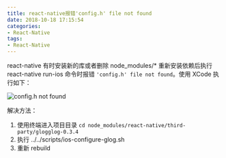 ```yaml
---
title: react-native报错'config.h' file not found
date: 2018-10-18 17:15:54
categories: 
- React-Native
tags:
- React-Native
---
```

react-native 有时安装新的库或者删除 node_modules/* 重新安装依赖后执行 react-native run-ios 命令时报错 `'config.h' file not found`。使用 XCode 执行如下：

![config.h not found](/images/react-native/config.h_not_found.png)

解决方法：

1. 使用终端进入项目目录 `cd node_modules/react-native/third-party/glogglog-0.3.4`
2. 执行 ../../scripts/ios-configure-glog.sh
3. 重新 rebuild
